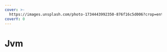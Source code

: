 ```yaml
---
cover: >-
  https://images.unsplash.com/photo-1734443992350-876f16c5d006?crop=entropy&cs=srgb&fm=jpg&ixid=M3wxOTcwMjR8MHwxfHJhbmRvbXx8fHx8fHx8fDE3Mzg0MjIwMzB8&ixlib=rb-4.0.3&q=85
coverY: 0
---
```


# Jvm

